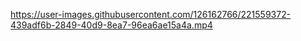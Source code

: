 

https://user-images.githubusercontent.com/126162766/221559372-439adf6b-2849-40d9-8ea7-96ea6ae15a4a.mp4

